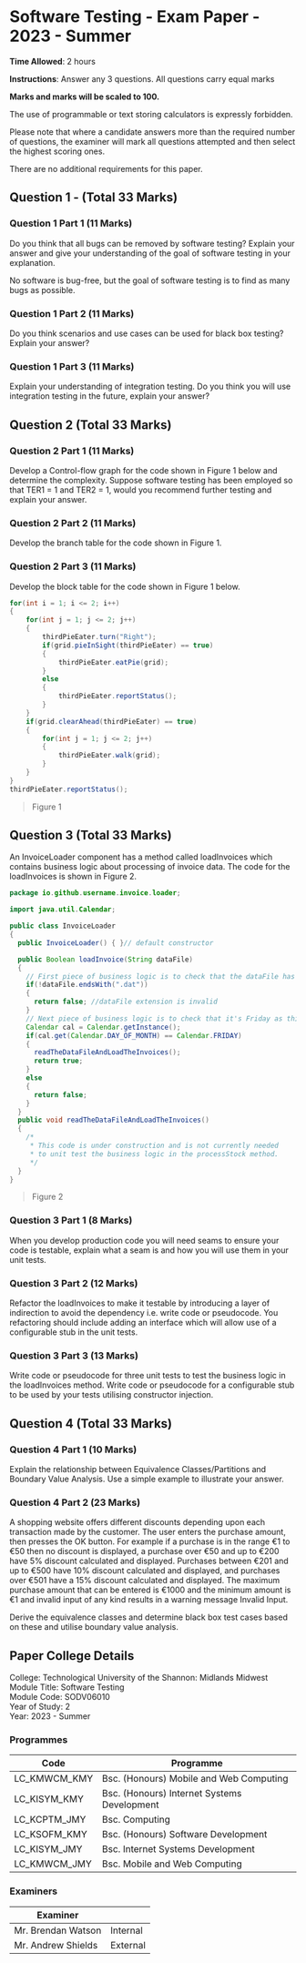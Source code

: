 ﻿# Software Testing - Exam Paper - 2023 - Summer

**Time Allowed**: 2 hours

**Instructions**:  Answer any 3 questions. All questions carry equal marks

**Marks and marks will be scaled to 100.**

The use of programmable or text storing calculators is expressly forbidden.

Please note that where a candidate answers more than the required number of questions, the examiner will mark all questions attempted and then select the highest scoring ones.

There are no additional requirements for this paper.

## Question 1 - (Total 33 Marks)

### Question 1 Part 1 (11 Marks)

Do you think that all bugs can be removed by software testing? Explain your answer and give your understanding of the goal of software testing in your explanation.

No software is bug-free, but the goal of software testing is to find as many bugs as possible.

### Question 1 Part 2 (11 Marks)

Do you think scenarios and use cases can be used for black box testing? Explain your answer?

### Question 1 Part 3 (11 Marks)

Explain your understanding of integration testing. Do you think you will use integration testing in the future, explain your answer?

## Question 2 (Total 33 Marks)

### Question 2 Part 1 (11 Marks)

Develop a Control-flow graph for the code shown in Figure 1 below and determine the complexity. Suppose software testing has been employed so that TER1 = 1 and TER2 = 1, would you recommend further testing and explain your answer.

### Question 2 Part 2 (11 Marks)

Develop the branch table for the code shown in Figure 1.

### Question 2 Part 3 (11 Marks)

Develop the block table for the code shown in Figure 1 below.

```java
for(int i = 1; i <= 2; i++)
{
    for(int j = 1; j <= 2; j++)
    {
        thirdPieEater.turn("Right");
        if(grid.pieInSight(thirdPieEater) == true)
        {
            thirdPieEater.eatPie(grid);
        }
        else
        {
            thirdPieEater.reportStatus();
        }
    }
    if(grid.clearAhead(thirdPieEater) == true)
    {
        for(int j = 1; j <= 2; j++)
        {
            thirdPieEater.walk(grid);
        }
    }
}
thirdPieEater.reportStatus();
```

> Figure 1

## Question 3 (Total 33 Marks)

An InvoiceLoader component has a method called loadInvoices which contains business logic about processing of invoice data. The code for the loadInvoices is shown in Figure 2.

```java
package io.github.username.invoice.loader;

import java.util.Calendar;

public class InvoiceLoader
{
  public InvoiceLoader() { }// default constructor

  public Boolean loadInvoice(String dataFile)
  {
    // First piece of business logic is to check that the dataFile has a valid extension.
    if(!dataFile.endsWith(".dat"))
    {
      return false; //dataFile extension is invalid
    }
    // Next piece of business logic is to check that it's Friday as this is the only day of the week that invoices are loaded.
    Calendar cal = Calendar.getInstance();
    if(cal.get(Calendar.DAY_OF_MONTH) == Calendar.FRIDAY)
    {
      readTheDataFileAndLoadTheInvoices();
      return true;
    }
    else
    {
      return false;
    }
  }
  public void readTheDataFileAndLoadTheInvoices()
  {
    /*
     * This code is under construction and is not currently needed
     * to unit test the business logic in the processStock method.
     */
  }
}
```

> Figure 2

### Question 3 Part 1 (8 Marks)

When you develop production code you will need seams to ensure your code is testable, explain what a seam is and how you will use them in your unit tests.

### Question 3 Part 2 (12 Marks)

Refactor the loadInvoices to make it testable by introducing a layer of indirection to avoid the dependency i.e. write code or pseudocode. You refactoring should include adding an interface which will allow use of a configurable stub in the unit tests.

### Question 3 Part 3 (13 Marks)

Write code or pseudocode for three unit tests to test the business logic in the loadInvoices method. Write code or pseudocode for a configurable stub to be used by your tests utilising constructor injection.

## Question 4 (Total 33 Marks)

### Question 4 Part 1 (10 Marks)

Explain the relationship between Equivalence Classes/Partitions and Boundary Value Analysis. Use a simple example to illustrate your answer.

### Question 4 Part 2 (23 Marks)

A shopping website offers different discounts depending upon each transaction made by the customer. The user enters the purchase amount, then presses the OK button. For example if a purchase is in the range €1 to €50 then no discount is displayed, a purchase over €50 and up to €200 have 5% discount calculated and displayed. Purchases between €201 and up to €500 have 10% discount calculated and displayed, and purchases over €501 have a 15% discount calculated and displayed. The maximum purchase amount that can be entered is €1000 and the minimum amount is €1 and invalid input of any kind results in a warning message Invalid Input.

Derive the equivalence classes and determine black box test cases based on these and utilise boundary value analysis.

## Paper College Details

College: Technological University of the Shannon: Midlands Midwest  
Module Title: Software Testing  
Module Code: SODV06010  
Year of Study: 2  
Year: 2023 - Summer  

### Programmes

| Code           | Programme                                          |
|----------------|----------------------------------------------------|
| LC\_KMWCM\_KMY | Bsc. (Honours) Mobile and Web Computing            |
| LC\_KISYM\_KMY | Bsc. (Honours) Internet Systems Development        |
| LC\_KCPTM\_JMY | Bsc. Computing                                     |
| LC\_KSOFM\_KMY | Bsc. (Honours) Software Development                |
| LC\_KISYM\_JMY | Bsc. Internet Systems Development                  |
| LC\_KMWCM\_JMY | Bsc. Mobile and Web Computing                      |

### Examiners

| Examiner           |          |
|--------------------|----------|
| Mr. Brendan Watson | Internal |
| Mr. Andrew Shields | External |
